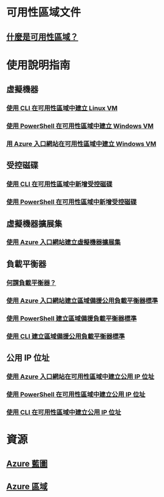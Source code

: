 
# 可用性區域文件
## [什麼是可用性區域？](az-overview.md)

# 使用說明指南

## 虛擬機器
### [使用 CLI 在可用性區域中建立 Linux VM](../virtual-machines/linux/create-cli-availability-zone.md)
### [使用 PowerShell 在可用性區域中建立 Windows VM](../virtual-machines/windows/create-powershell-availability-zone.md)
### [用 Azure 入口網站在可用性區域中建立 Windows VM](../virtual-machines/windows/create-portal-availability-zone.md)


## 受控磁碟
### [使用 CLI 在可用性區域中新增受控磁碟](../virtual-machines/linux/add-disk.md#use-managed-disks)
### [使用 PowerShell 在可用性區域中新增受控磁碟](../virtual-machines/windows/attach-disk-ps.md#add-an-empty-data-disk-to-a-virtual-machine)

## 虛擬機器擴展集
### [使用 Azure 入口網站建立虛擬機器擴展集](../virtual-machine-scale-sets/virtual-machine-scale-sets-portal-create.md)

## 負載平衡器
### [何謂負載平衡器？](../load-balancer/load-balancer-standard-overview.md)
### [使用 Azure 入口網站建立區域備援公用負載平衡器標準](../load-balancer/load-balancer-get-started-internet-az-portal.md)
### [使用 PowerShell 建立區域備援負載平衡器標準](../load-balancer/load-balancer-get-started-internet-az-powershell.md)
### [使用 CLI 建立區域備援公用負載平衡器標準](../load-balancer/load-balancer-get-started-internet-az-cli.md)

## 公用 IP 位址
### [使用 Azure 入口網站在可用性區域中建立公用 IP 位址](../virtual-network/create-public-ip-availability-zone-portal.md)
### [使用 PowerShell 在可用性區域中建立公用 IP 位址](../virtual-network/create-public-ip-availability-zone-powershell.md)
### [使用 CLI 在可用性區域中建立公用 IP 位址](../virtual-network/create-public-ip-availability-zone-cli.md)

# 資源
## [Azure 藍圖](https://azure.microsoft.com/roadmap/)
## [Azure 區域](https://azure.microsoft.com/regions/)
